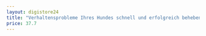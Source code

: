 ```yaml
---
layout: digistore24
title: "Verhaltensprobleme Ihres Hundes schnell und erfolgreich beheben"
price: 37.7
---
```

